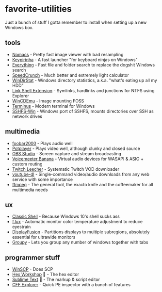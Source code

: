 # favorite-utilities
Just a bunch of stuff I gotta remember to install when setting up a new Windows box.

## tools
* [Nomacs](https://nomacs.org) - Pretty fast image viewer with bad resampling
* [Keypirinha](https://keypirinha.com) - A fast launcher "for keyboard ninjas on Windows"
* [Everything](https://www.voidtools.com) - Fast file and folder search to replace the dogshit Windows search
* [SpeedCrunch](https://speedcrunch.org) - Much better and extremely light calculator
* [WinDirStat](https://windirstat.net) - Windows directory statistics, a.k.a. "what's eating up all my HDD"
* [Link Shell Extension](https://schinagl.priv.at/nt/hardlinkshellext/linkshellextension.html) - Symlinks, hardlinks and junctions for NTFS using Explorer
* [WinCDEmu](https://wincdemu.sysprogs.org/) - Image mounting FOSS
* [Terminus](https://eugeny.github.io/terminus/) - Modern terminal for Windows
* [SSHFS-Win](https://github.com/billziss-gh/sshfs-win) - Windows port of SSHFS, mounts directories over SSH as network drives
## multimedia
* [foobar2000](http://foobar2000.org/) - Plays audio well
* [Potplayer](https://potplayer.daum.net/) - Plays video well, although clunky and closed source
* [OBS Studio](https://obsproject.com/download) - Screen capture and stream broadcasting
* [Voicemeeter Banana](https://www.vb-audio.com/Voicemeeter/banana.htm) - Virtual audio devices for WASAPI & ASIO + custom routing
* [Twitch Leecher](https://github.com/Franiac/TwitchLeecher) - Systematic Twitch VOD downloader
* [youtube-dl](https://ytdl-org.github.io/youtube-dl/index.html) - Single-command video/audio downloads from any web service with some importance
* [ffmpeg](https://ffmpeg.zeranoe.com/builds/) - The general tool, the exacto knife and the coffeemaker for all multimedia needs
## ux
* [Classic Shell](http://www.classicshell.net) - Because Windows 10's shell sucks ass
* [f.lux](https://justgetflux.com) - Automatic monitor color temperature adjustment to reduce eyestrain
* [DisplayFusion](https://www.displayfusion.com/) - Partitions displays to multiple subregions, absolutely essential for ultrawide monitors
* [Groupy](https://www.stardock.com/products/groupy/) - Lets you group any number of windows together with tabs
## programmer stuff
* [WinSCP](https://winscp.net/eng/index.php) - Does SCP
* [Hex Workshop](http://www.hexworkshop.com) :money_with_wings: - The hex editor
* [Sublime Text](https://www.sublimetext.com) :money_with_wings: - The markup & script editor
* [CFF Explorer](https://ntcore.com/?page_id=388) - Quick PE inspector with a bunch of features

